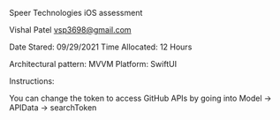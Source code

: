 Speer Technologies iOS assessment

Vishal Patel
vsp3698@gmail.com

Date Stared: 09/29/2021
Time Allocated: 12 Hours

Architectural pattern: MVVM
Platform: SwiftUI

Instructions:

You can change the token to access GitHub APIs by going into Model -> APIData -> searchToken



